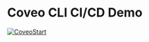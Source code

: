 # Coveo CLI CI/CD Demo

[![CoveoStart](https://user-images.githubusercontent.com/12366410/179850307-91afae90-d2a7-4f28-b9f0-391c81d9c5a5.gif)](https://github.com/louis-bompart/jubilant-tribble/issues/new?assignees=&labels=org-request&template=create-new-dev-environment.yml&title=%5BDev+Branch%5D+%3Ctitle%3E)
